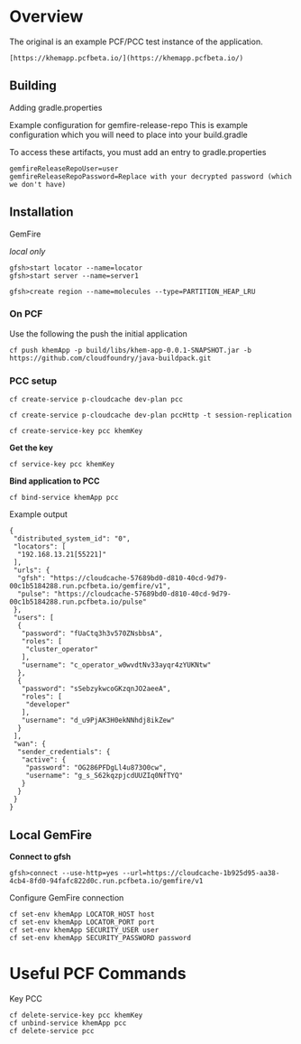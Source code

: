 # Overview

The original is an example PCF/PCC test instance of the application.

	[https://khemapp.pcfbeta.io/](https://khemapp.pcfbeta.io/) 

## Building

Adding gradle.properties

Example configuration for gemfire-release-repo
This is example configuration which you will need to place into your build.gradle

                                        
To access these artifacts, you must add an entry to gradle.properties

    gemfireReleaseRepoUser=user
    gemfireReleaseRepoPassword=Replace with your decrypted password (which we don't have)

## Installation

GemFire

*local only*

	gfsh>start locator --name=locator
	gfsh>start server --name=server1

	gfsh>create region --name=molecules --type=PARTITION_HEAP_LRU

### On PCF

Use the following the push the initial application

	cf push khemApp -p build/libs/khem-app-0.0.1-SNAPSHOT.jar -b https://github.com/cloudfoundry/java-buildpack.git


### PCC setup

	cf create-service p-cloudcache dev-plan pcc

	cf create-service p-cloudcache dev-plan pccHttp -t session-replication 

	cf create-service-key pcc khemKey


**Get the key**

	cf service-key pcc khemKey



**Bind application to PCC**

	cf bind-service khemApp pcc


Example output
	

	{
	 "distributed_system_id": "0",
	 "locators": [
	  "192.168.13.21[55221]"
	 ],
	 "urls": {
	  "gfsh": "https://cloudcache-57689bd0-d810-40cd-9d79-00c1b5184288.run.pcfbeta.io/gemfire/v1",
	  "pulse": "https://cloudcache-57689bd0-d810-40cd-9d79-00c1b5184288.run.pcfbeta.io/pulse"
	 },
	 "users": [
	  {
	   "password": "fUaCtq3h3v570ZNsbbsA",
	   "roles": [
	    "cluster_operator"
	   ],
	   "username": "c_operator_w0wvdtNv33ayqr4zYUKNtw"
	  },
	  {
	   "password": "sSebzykwcoGKzqnJO2aeeA",
	   "roles": [
	    "developer"
	   ],
	   "username": "d_u9PjAK3H0ekNNhdj8ikZew"
	  }
	 ],
	 "wan": {
	  "sender_credentials": {
	   "active": {
	    "password": "OG286PFDgLl4u873O0cw",
	    "username": "g_s_S62kqzpjcdUUZIq0NfTYQ"
	   }
	  }
	 }
	}


## Local GemFire

	
**Connect to gfsh**

	gfsh>connect --use-http=yes --url=https://cloudcache-1b925d95-aa38-4cb4-8fd0-94fafc822d0c.run.pcfbeta.io/gemfire/v1

	
Configure GemFire connection

	cf set-env khemApp LOCATOR_HOST host
	cf set-env khemApp LOCATOR_PORT port
	cf set-env khemApp SECURITY_USER user
	cf set-env khemApp SECURITY_PASSWORD password
	
	
	
# Useful PCF Commands

Key PCC

	cf delete-service-key pcc khemKey
	cf unbind-service khemApp pcc
	cf delete-service pcc

